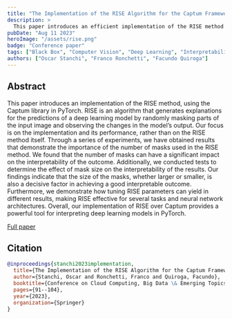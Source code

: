 ```yaml
---
title: "The Implementation of the RISE Algorithm for the Captum Framework"
description: >
  This paper introduces an efficient implementation of the RISE method in PyTorch using the Captum library. RISE generates explanations for deep learning model predictions by randomly masking input parts. Experiments highlight the significance of the number and size of masks for achieving accurate and versatile interpretations.
pubDate: "Aug 11 2023"
heroImage: "/assets/rise.png"
badge: "Conference paper"
tags: ["Black Box", "Computer Vision", "Deep Learning", "Interpretability", "RISE"]
authors: ["Oscar Stanchi", "Franco Ronchetti", "Facundo Quiroga"]
---
```


## Abstract

This paper introduces an implementation of the RISE method, using the Captum library in PyTorch. RISE is an algorithm that generates explanations for the predictions of a deep learning model by randomly masking parts of the input image and observing the changes in the model’s output. Our focus is on the implementation and its performance, rather than on the RISE method itself. Through a series of experiments, we have obtained results that demonstrate the importance of the number of masks used in the RISE method. We found that the number of masks can have a significant impact on the interpretability of the outcome. Additionally, we conducted tests to determine the effect of mask size on the interpretability of the results. Our findings indicate that the size of the masks, whether larger or smaller, is also a decisive factor in achieving a good interpretable outcome. Furthermore, we demonstrate how tuning RISE parameters can yield in different results, making RISE effective for several tasks and neural network architectures. Overall, our implementation of RISE over Captum provides a powerful tool for interpreting deep learning models in PyTorch.

<div class="mt-8">
    <a class="btn" href="https://link.springer.com/chapter/10.1007/978-3-031-40942-4_7" target="_blank"> Full paper</a>
</div>

## Citation

```bibtex
@inproceedings{stanchi2023implementation,
  title={The Implementation of the RISE Algorithm for the Captum Framework},
  author={Stanchi, Oscar and Ronchetti, Franco and Quiroga, Facundo},
  booktitle={Conference on Cloud Computing, Big Data \& Emerging Topics},
  pages={91--104},
  year={2023},
  organization={Springer}
}
